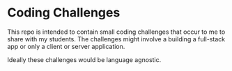 # Coding Challenges

This repo is intended to contain small coding challenges that occur to me to share with my students. The challenges might involve a building a full-stack app or only a client or server application.

Ideally these challenges would be language agnostic.  

